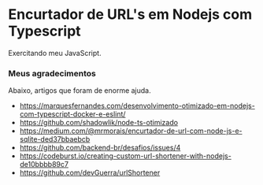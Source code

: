 # Encurtador de URL's em Nodejs com Typescript

Exercitando meu JavaScript.


### Meus agradecimentos

Abaixo, artigos que foram de enorme ajuda.

+ https://marquesfernandes.com/desenvolvimento-otimizado-em-nodejs-com-typescript-docker-e-eslint/
+ https://github.com/shadowlik/node-ts-otimizado
+ https://medium.com/@mrmorais/encurtador-de-url-com-node-js-e-sqlite-ded37bbaebcb
+ https://github.com/backend-br/desafios/issues/4
+ https://codeburst.io/creating-custom-url-shortener-with-nodejs-de10bbbb89c7
+ https://github.com/devGuerra/urlShortener

